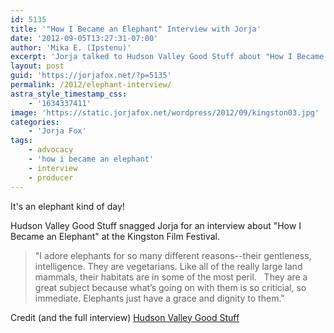 ```yaml
---
id: 5135
title: '"How I Became an Elephant" Interview with Jorja'
date: '2012-09-05T13:27:31-07:00'
author: 'Mika E. (Ipstenu)'
excerpt: 'Jorja talked to Hudson Valley Good Stuff about "How I Became an Elephant" as well as the Hudson Valley.'
layout: post
guid: 'https://jorjafox.net/?p=5135'
permalink: /2012/elephant-interview/
astra_style_timestamp_css:
    - '1634337411'
image: 'https://static.jorjafox.net/wordpress/2012/09/kingston03.jpg'
categories:
    - 'Jorja Fox'
tags:
    - advocacy
    - 'how i became an elephant'
    - interview
    - producer
---
```


It's an elephant kind of day!

Hudson Valley Good Stuff snagged Jorja for an interview about "How I Became an Elephant" at the Kingston Film Festival.
<blockquote>"I adore elephants for so many different reasons--their gentleness, intelligence. They are vegetarians. Like all of the really large land mammals, their habitats are in some of the most peril.   They are a great subject because what’s going on with them is so criticial, so immediate. Elephants just have a grace and dignity to them."</blockquote>
Credit (and the full interview) <a href="http://www.hudsonvalleygoodstuff.com/2012/09/jorja-fox-from-csi-las-vegas-in-kingston-to-promote-how-i-became-an-elephant.html">Hudson Valley Good Stuff</a>
